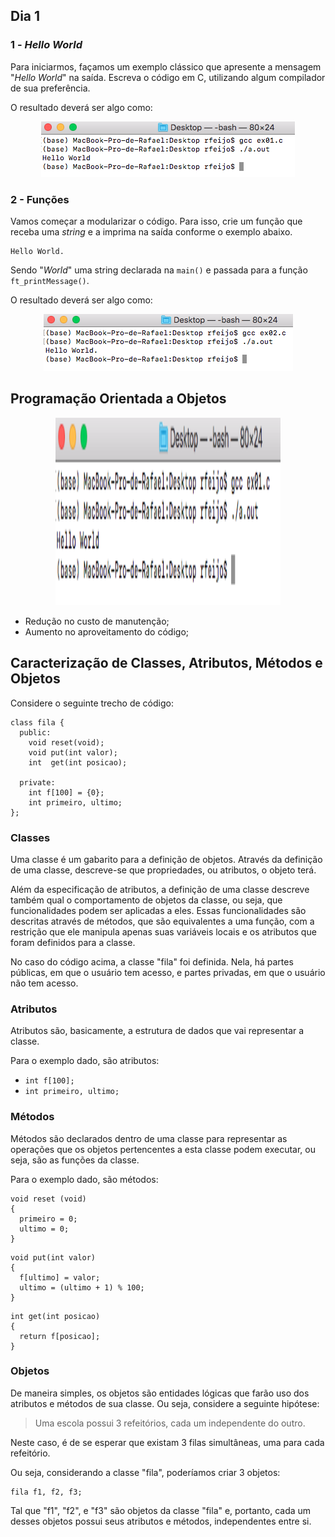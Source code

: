 ## Dia 1

### 1 - *Hello World*

Para iniciarmos, façamos um exemplo clássico que apresente a mensagem "*Hello World*" na saída. Escreva o código em C, utilizando algum compilador de sua preferência.

O resultado deverá ser algo como:

<p align="center">
  <img src="screenshots/ex01.jpg">
</p>

### 2 - Funções

Vamos começar a modularizar o código. Para isso, crie um função que receba uma *string* e a imprima na saída conforme o exemplo abaixo.

```
Hello World.
```

Sendo "*World*" uma string declarada na ```main()``` e passada para a função ```ft_printMessage()```.

O resultado deverá ser algo como:

<p align="center">
  <img src="screenshots/ex02.jpg">
</p>






















## Programação Orientada a Objetos 

<p align="center">
  <img width="360" height="300" src="screenshots/ex01.jpg">
</p>

* Redução no custo de manutenção;
* Aumento no aproveitamento do código;

## Caracterização de Classes, Atributos, Métodos e Objetos
Considere o seguinte trecho de código:
```
class fila {
  public:
    void reset(void); 
    void put(int valor); 
    int  get(int posicao);
 
  private:
    int f[100] = {0};
    int primeiro, ultimo;
};
```

### Classes
Uma classe é um gabarito para a definição de objetos. Através da definição de uma classe, descreve-se que propriedades, ou atributos, o objeto terá.

Além da especificação de atributos, a definição de uma classe descreve também qual o comportamento de objetos da classe, ou seja, que funcionalidades podem ser aplicadas a eles. Essas funcionalidades são descritas através de métodos, que são equivalentes a uma função, com a restrição que ele manipula apenas suas variáveis locais e os atributos que foram definidos para a classe.

No caso do código acima, a classe "fila" foi definida. Nela, há partes públicas, em que o usuário tem acesso, e partes privadas, em que o usuário não tem acesso.

### Atributos
Atributos são, basicamente, a estrutura de dados que vai representar a classe.

Para o exemplo dado, são atributos:
* ```int f[100];```
* ```int primeiro, ultimo;```

### Métodos
Métodos são declarados dentro de uma classe para representar as operações que os objetos pertencentes a esta classe podem executar, ou seja, são as funções da classe.

Para o exemplo dado, são métodos:
```
void reset (void)
{
  primeiro = 0;
  ultimo = 0;
}
```
```
void put(int valor)
{
  f[ultimo] = valor;
  ultimo = (ultimo + 1) % 100;
}
```
```
int get(int posicao)
{
  return f[posicao];
}
```

### Objetos
De maneira simples, os objetos são entidades lógicas que farão uso dos atributos e métodos de sua classe. Ou seja, considere a seguinte hipótese:

> Uma escola possui 3 refeitórios, cada um independente do outro.

Neste caso, é de se esperar que existam 3 filas simultâneas, uma para cada refeitório.

Ou seja, considerando a classe "fila", poderíamos criar 3 objetos:

```
fila f1, f2, f3;
```
Tal que "f1", "f2", e "f3" são objetos da classe "fila" e, portanto, cada um desses objetos possui seus atributos e métodos, independentes entre si.
